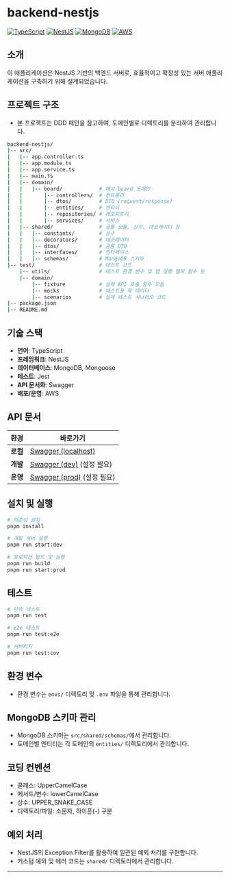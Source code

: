 # backend-nestjs

[![TypeScript](https://img.shields.io/badge/TypeScript-3178C6?style=for-the-badge&logo=typescript&logoColor=white)](https://www.typescriptlang.org/)
[![NestJS](https://img.shields.io/badge/NestJS-E0234E?style=for-the-badge&logo=nestjs&logoColor=white)](https://nestjs.com/)
[![MongoDB](https://img.shields.io/badge/MongoDB-47A248?style=for-the-badge&logo=mongodb&logoColor=white)](https://www.mongodb.com/)
[![AWS](https://img.shields.io/badge/AWS-232F3E?style=for-the-badge&logo=amazon-aws&logoColor=white)](https://aws.amazon.com/)

## 소개

이 애플리케이션은 NestJS 기반의 백엔드 서버로, 효율적이고 확장성 있는 서버 애플리케이션을 구축하기 위해 설계되었습니다.

## 프로젝트 구조

- 본 프로젝트는 DDD 패턴을 참고하여, 도메인별로 디렉토리를 분리하여 관리합니다.

```bash
backend-nestjs/
|-- src/
|   |-- app.controller.ts
|   |-- app.module.ts
|   |-- app.service.ts
|   |-- main.ts
|   |-- domain/
|   |   |-- board/            # 예시 board 도메인
|   |       |-- controllers/  # 컨트롤러
|   |       |-- dtos/         # DTO (request/response)
|   |       |-- entities/     # 엔티티
|   |       |-- repositories/ # 레포지토리
|   |       |-- services/     # 서비스
|   |-- shared/               # 공통 모듈, 상수, 데코레이터 등
|   |   |-- constants/        # 상수
|   |   |-- decorators/       # 데코레이터
|   |   |-- dtos/             # 공통 DTO
|   |   |-- interfaces/       # 인터페이스
|   |   |-- schemas/          # MongoDB 스키마
|-- test/                     # 테스트 코드
    |-- utils/                # 테스트 환경 변수 및 앱 실행 헬퍼 함수 등
    |-- domain/
        |-- fixture           # 실제 API 호출 함수 모음
        |-- mocks             # 테스트용 목 데이터
        |-- scenarios         # 실제 테스트 시나리오 코드
|-- package.json
|-- README.md
```

## 기술 스택

- **언어**: TypeScript
- **프레임워크**: NestJS
- **데이터베이스**: MongoDB, Mongoose
- **테스트**: Jest
- **API 문서화**: Swagger
- **배포/운영**: AWS

## API 문서

| 환경     | 바로가기                                                             |
| -------- | -------------------------------------------------------------------- |
| **로컬** | [Swagger (localhost)](http://localhost:3000/api-docs)                |
| **개발** | [Swagger (dev)](https://dev-api.yourdomain.com/api-docs) (설정 필요) |
| **운영** | [Swagger (prod)](https://api.yourdomain.com/api-docs) (설정 필요)    |

## 설치 및 실행

```bash
# 의존성 설치
pnpm install

# 개발 서버 실행
pnpm run start:dev

# 프로덕션 빌드 및 실행
pnpm run build
pnpm run start:prod
```

## 테스트

```bash
# 단위 테스트
pnpm run test

# e2e 테스트
pnpm run test:e2e

# 커버리지
pnpm run test:cov
```

## 환경 변수

- 환경 변수는 `envs/` 디렉토리 및 `.env` 파일을 통해 관리합니다.

## MongoDB 스키마 관리

- MongoDB 스키마는 `src/shared/schemas/`에서 관리합니다.
- 도메인별 엔티티는 각 도메인의 `entities/` 디렉토리에서 관리합니다.

## 코딩 컨벤션

- 클래스: UpperCamelCase
- 메서드/변수: lowerCamelCase
- 상수: UPPER_SNAKE_CASE
- 디렉토리/파일: 소문자, 하이픈(-) 구분

## 예외 처리

- NestJS의 Exception Filter를 활용하여 일관된 예외 처리를 구현합니다.
- 커스텀 예외 및 에러 코드는 `shared/` 디렉토리에서 관리합니다.

---